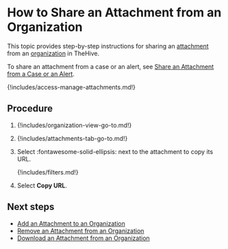 # How to Share an Attachment from an Organization

This topic provides step-by-step instructions for sharing an [attachment](../../../analyst-corner/cases/attachments/about-attachments.md) from an [organization](../../../../administration/organizations/about-organizations.md) in TheHive.

To share an attachment from a case or an alert, see [Share an Attachment from a Case or an Alert](../../../analyst-corner/cases/attachments/share-an-attachment-case-alert.md).

{!includes/access-manage-attachments.md!}

<h2>Procedure</h2>

1. {!includes/organization-view-go-to.md!}

2. {!includes/attachments-tab-go-to.md!}

3. Select :fontawesome-solid-ellipsis: next to the attachment to copy its URL.

    {!includes/filters.md!}

4. Select **Copy URL**.

<h2>Next steps</h2>

* [Add an Attachment to an Organization](add-an-attachment-organization.md)
* [Remove an Attachment from an Organization](remove-an-attachment-organization.md)
* [Download an Attachment from an Organization](download-an-attachment-organization.md)